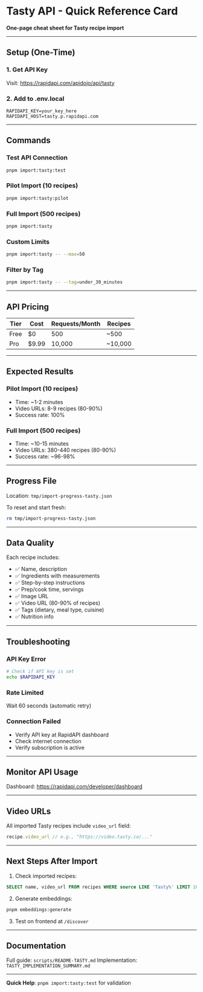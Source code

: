 # Tasty API - Quick Reference Card

**One-page cheat sheet for Tasty recipe import**

---

## Setup (One-Time)

### 1. Get API Key
Visit: https://rapidapi.com/apidojo/api/tasty

### 2. Add to .env.local
```env
RAPIDAPI_KEY=your_key_here
RAPIDAPI_HOST=tasty.p.rapidapi.com
```

---

## Commands

### Test API Connection
```bash
pnpm import:tasty:test
```

### Pilot Import (10 recipes)
```bash
pnpm import:tasty:pilot
```

### Full Import (500 recipes)
```bash
pnpm import:tasty
```

### Custom Limits
```bash
pnpm import:tasty -- --max=50
```

### Filter by Tag
```bash
pnpm import:tasty -- --tag=under_30_minutes
```

---

## API Pricing

| Tier | Cost | Requests/Month | Recipes |
|------|------|----------------|---------|
| Free | $0 | 500 | ~500 |
| Pro | $9.99 | 10,000 | ~10,000 |

---

## Expected Results

### Pilot Import (10 recipes)
- Time: ~1-2 minutes
- Video URLs: 8-9 recipes (80-90%)
- Success rate: 100%

### Full Import (500 recipes)
- Time: ~10-15 minutes
- Video URLs: 380-440 recipes (80-90%)
- Success rate: ~96-98%

---

## Progress File

Location: `tmp/import-progress-tasty.json`

To reset and start fresh:
```bash
rm tmp/import-progress-tasty.json
```

---

## Data Quality

Each recipe includes:
- ✅ Name, description
- ✅ Ingredients with measurements
- ✅ Step-by-step instructions
- ✅ Prep/cook time, servings
- ✅ Image URL
- ✅ Video URL (80-90% of recipes)
- ✅ Tags (dietary, meal type, cuisine)
- ✅ Nutrition info

---

## Troubleshooting

### API Key Error
```bash
# Check if API key is set
echo $RAPIDAPI_KEY
```

### Rate Limited
Wait 60 seconds (automatic retry)

### Connection Failed
- Verify API key at RapidAPI dashboard
- Check internet connection
- Verify subscription is active

---

## Monitor API Usage

Dashboard: https://rapidapi.com/developer/dashboard

---

## Video URLs

All imported Tasty recipes include `video_url` field:
```typescript
recipe.video_url // e.g., "https://video.tasty.co/..."
```

---

## Next Steps After Import

1. Check imported recipes:
```sql
SELECT name, video_url FROM recipes WHERE source LIKE 'Tasty%' LIMIT 10;
```

2. Generate embeddings:
```bash
pnpm embeddings:generate
```

3. Test on frontend at `/discover`

---

## Documentation

Full guide: `scripts/README-TASTY.md`
Implementation: `TASTY_IMPLEMENTATION_SUMMARY.md`

---

**Quick Help**: `pnpm import:tasty:test` for validation
